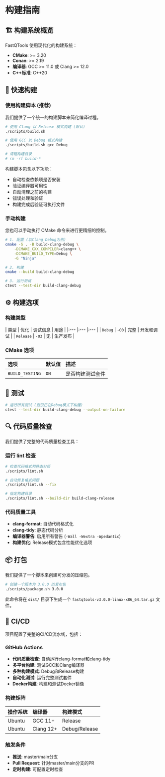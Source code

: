 # 构建指南

## 🏗️ 构建系统概览

FastQTools 使用现代化的构建系统：

- **CMake**: >= 3.20
- **Conan**: >= 2.19
- **编译器**: GCC >= 11.0 或 Clang >= 12.0
- **C++标准**: C++20

## 🚀 快速构建

### 使用构建脚本 (推荐)

我们提供了一个统一的构建脚本来简化编译过程。

```bash
# 使用 Clang 以 Release 模式构建 (默认)
./scripts/build.sh

# 使用 GCC 以 Debug 模式构建
./scripts/build.sh gcc Debug

# 清理构建目录
# rm -rf build-*
```

构建脚本包含以下功能：
- 自动检查依赖项是否安装
- 验证编译器可用性
- 自动清理之前的构建
- 错误处理和验证
- 构建完成后验证可执行文件

### 手动构建

您也可以手动执行 CMake 命令来进行更精细的控制。

```bash
# 1. 配置 (以Clang Debug为例)
cmake -S . -B build-clang-debug \
    -DCMAKE_CXX_COMPILER=clang++ \
    -DCMAKE_BUILD_TYPE=Debug \
    -G "Ninja"

# 2. 构建
cmake --build build-clang-debug

# 3. 运行测试
ctest --test-dir build-clang-debug
```

## ⚙️ 构建选项

### 构建类型

| 类型 | 优化 | 调试信息 | 用途 |
|:--- |:--- |:--- |
| `Debug` | `-O0` | 完整 | 开发和调试 |
| `Release` | `-O3` | 无 | 生产发布 |

### CMake 选项

| 选项 | 默认值 | 描述 |
|:--- |:--- |:--- |
| `BUILD_TESTING` | `ON` | 是否构建测试套件 |

## 🧪 测试

```bash
# 运行所有测试 (假设已在Debug模式下构建)
ctest --test-dir build-clang-debug --output-on-failure
```

## 🔍 代码质量检查

我们提供了完整的代码质量检查工具：

### 运行 lint 检查

```bash
# 检查代码格式和静态分析
./scripts/lint.sh

# 自动修复格式问题
./scripts/lint.sh --fix

# 指定构建目录
./scripts/lint.sh --build-dir build-clang-release
```

### 代码质量工具

- **clang-format**: 自动代码格式化
- **clang-tidy**: 静态代码分析
- **编译器警告**: 启用所有警告 (`-Wall -Wextra -Wpedantic`)
- **构建优化**: Release模式包含性能优化选项

## 📦 打包

我们提供了一个脚本来创建可分发的压缩包。

```bash
# 创建一个版本为 3.0.0 的发布包
./scripts/package.sh 3.0.0
```

此命令将在 `dist/` 目录下生成一个 `fastqtools-v3.0.0-linux-x86_64.tar.gz` 文件。

## 🔄 CI/CD

项目配置了完整的CI/CD流水线，包括：

### GitHub Actions

- **代码质量检查**: 自动运行clang-format和clang-tidy
- **多平台构建**: 测试GCC和Clang编译器
- **多种构建模式**: Debug和Release构建
- **自动化测试**: 运行完整测试套件
- **Docker构建**: 构建和测试Docker镜像

### 构建矩阵

| 操作系统 | 编译器 | 构建模式 |
|:---|:---|:---|
| Ubuntu | GCC 11+ | Release |
| Ubuntu | Clang 12+ | Debug/Release |

### 触发条件

- **推送**: master/main分支
- **Pull Request**: 针对master/main分支的PR
- **定时构建**: 可配置定时检查